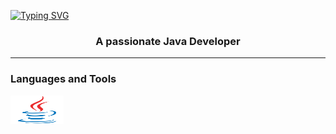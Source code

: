 <a href="https://git.io/typing-svg"><img src="https://readme-typing-svg.demolab.com?font=Fira+Code&weight=500&size=25&duration=2200&pause=1300&color=31AAE0&center=true&random=false&width=435&lines=Hello!+I'm+Ali+Hassan." alt="Typing SVG" /></a>
<h3 align = "center">A passionate Java Developer</h3>
<hr>

### Languages and Tools 
<a href="https://www.java.com/en/">
    <img src="https://github.com/devicons/devicon/blob/master/icons/java/java-original.svg" width = "85" height = "45">
</a>

